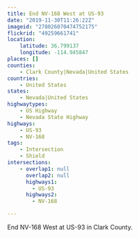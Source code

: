```yaml
---
title: End NV-168 West at US-93
date: "2019-11-30T11:26:22Z"
imageid: "278026070474752175"
flickrid: "49259661741"
location:
    latitude: 36.799137
    longitude: -114.945847
places: []
counties:
    - Clark County|Nevada|United States
countries:
    - United States
states:
    - Nevada|United States
highwaytypes:
    - US Highway
    - Nevada State Highway
highways:
    - US-93
    - NV-168
tags:
    - Intersection
    - Shield
intersections:
    - overlap1: null
      overlap2: null
      highways1:
        - US-93
      highways2:
        - NV-168

---
```

End NV-168 West at US-93 in Clark County.